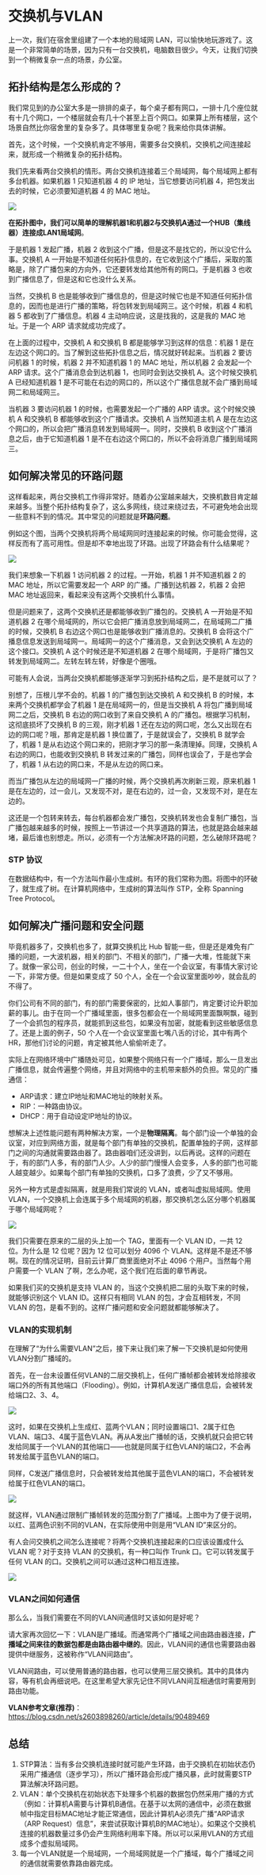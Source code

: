 # 交换机与VLAN

上一次，我们在宿舍里组建了一个本地的局域网 LAN，可以愉快地玩游戏了。这是一个非常简单的场景，因为只有一台交换机，电脑数目很少。今天，让我们切换到一个稍微复杂一点的场景，办公室。

## 拓扑结构是怎么形成的？

我们常见到的办公室大多是一排排的桌子，每个桌子都有网口，一排十几个座位就有十几个网口，一个楼层就会有几十个甚至上百个网口。如果算上所有楼层，这个场景自然比你宿舍里的复杂多了。具体哪里复杂呢？我来给你具体讲解。

首先，这个时候，一个交换机肯定不够用，需要多台交换机，交换机之间连接起来，就形成一个稍微复杂的拓扑结构。

我们先来看两台交换机的情形。两台交换机连接着三个局域网，每个局域网上都有多台机器。如果机器 1 只知道机器 4 的 IP 地址，当它想要访问机器 4，把包发出去的时候，它必须要知道机器 4 的 MAC 地址。

![](../images/12.jpg)

**在拓扑图中，我们可以简单的理解机器1和机器2与交换机A通过一个HUB（集线器）连接成LAN1局域网**。

于是机器 1 发起广播，机器 2 收到这个广播，但是这不是找它的，所以没它什么事。交换机 A 一开始是不知道任何拓扑信息的，在它收到这个广播后，采取的策略是，除了广播包来的方向外，它还要转发给其他所有的网口。于是机器 3 也收到广播信息了，但是这和它也没什么关系。

当然，交换机 B 也是能够收到广播信息的，但是这时候它也是不知道任何拓扑信息的，因而也是进行广播的策略，将包转发到局域网三。这个时候，机器 4 和机器 5 都收到了广播信息。机器 4 主动响应说，这是找我的，这是我的 MAC 地址。于是一个 ARP 请求就成功完成了。

在上面的过程中，交换机 A 和交换机 B 都是能够学习到这样的信息：机器 1 是在左边这个网口的。当了解到这些拓扑信息之后，情况就好转起来。当机器 2 要访问机器 1 的时候，机器 2 并不知道机器 1 的 MAC 地址，所以机器 2 会发起一个 ARP 请求。这个广播消息会到达机器 1，也同时会到达交换机 A。这个时候交换机 A 已经知道机器 1 是不可能在右边的网口的，所以这个广播信息就不会广播到局域网二和局域网三。

当机器 3 要访问机器 1 的时候，也需要发起一个广播的 ARP 请求。这个时候交换机 A 和交换机 B 都能够收到这个广播请求。交换机 A 当然知道主机 A 是在左边这个网口的，所以会把广播消息转发到局域网一。同时，交换机 B 收到这个广播消息之后，由于它知道机器 1 是不在右边这个网口的，所以不会将消息广播到局域网三。



## 如何解决常见的环路问题

这样看起来，两台交换机工作得非常好。随着办公室越来越大，交换机数目肯定越来越多。当整个拓扑结构复杂了，这么多网线，绕过来绕过去，不可避免地会出现一些意料不到的情况。其中常见的问题就是**环路问题**。

例如这个图，当两个交换机将两个局域网同时连接起来的时候。你可能会觉得，这样反而有了高可用性。但是却不幸地出现了环路。出现了环路会有什么结果呢？

![](../images/13.jpg)

我们来想象一下机器 1 访问机器 2 的过程。一开始，机器 1 并不知道机器 2 的 MAC 地址，所以它需要发起一个 ARP 的广播。广播到达机器 2，机器 2 会把 MAC 地址返回来，看起来没有这两个交换机什么事情。

但是问题来了，这两个交换机还是都能够收到广播包的。交换机 A 一开始是不知道机器 2 在哪个局域网的，所以它会把广播消息放到局域网二，在局域网二广播的时候，交换机 B 右边这个网口也是能够收到广播消息的。交换机 B 会将这个广播息信息发送到局域网一。局域网一的这个广播消息，又会到达交换机 A 左边的这个接口。交换机 A 这个时候还是不知道机器 2 在哪个局域网，于是将广播包又转发到局域网二。左转左转左转，好像是个圈哦。

可能有人会说，当两台交换机都能够逐渐学习到拓扑结构之后，是不是就可以了？

别想了，压根儿学不会的。机器 1 的广播包到达交换机 A 和交换机 B 的时候，本来两个交换机都学会了机器 1 是在局域网一的，但是当交换机 A 将包广播到局域网二之后，交换机 B 右边的网口收到了来自交换机 A 的广播包。根据学习机制，这彻底损坏了交换机 B 的三观，刚才机器 1 还在左边的网口呢，怎么又出现在右边的网口呢？哦，那肯定是机器 1 换位置了，于是就误会了，交换机 B 就学会了，机器 1 是从右边这个网口来的，把刚才学习的那一条清理掉。同理，交换机 A 右边的网口，也能收到交换机 B 转发过来的广播包，同样也误会了，于是也学会了，机器 1 从右边的网口来，不是从左边的网口来。

而当广播包从左边的局域网一广播的时候，两个交换机再次刷新三观，原来机器 1 是在左边的，过一会儿，又发现不对，是在右边的，过一会，又发现不对，是在左边的。

这还是一个包转来转去，每台机器都会发广播包，交换机转发也会复制广播包，当广播包越来越多的时候，按照上一节讲过一个共享道路的算法，也就是路会越来越堵，最后谁也别想走。所以，必须有一个方法解决环路的问题，怎么破除环路呢？

### STP 协议

在数据结构中，有一个方法叫作最小生成树。有环的我们常称为图。将图中的环破了，就生成了树。在计算机网络中，生成树的算法叫作 STP，全称 Spanning Tree Protocol。



## 如何解决广播问题和安全问题

毕竟机器多了，交换机也多了，就算交换机比 Hub 智能一些，但是还是难免有广播的问题，一大波机器，相关的部门、不相关的部门，广播一大堆，性能就下来了。就像一家公司，创业的时候，一二十个人，坐在一个会议室，有事情大家讨论一下，非常方便。但是如果变成了 50 个人，全在一个会议室里面吵吵，就会乱的不得了。

你们公司有不同的部门，有的部门需要保密的，比如人事部门，肯定要讨论升职加薪的事儿。由于在同一个广播域里面，很多包都会在一个局域网里面飘啊飘，碰到了一个会抓包的程序员，就能抓到这些包，如果没有加密，就能看到这些敏感信息了。还是上面的例子，50 个人在一个会议室里面七嘴八舌的讨论，其中有两个 HR，那他们讨论的问题，肯定被其他人偷偷听走了。

实际上在网络环境中广播随处可见，如果整个网络只有一个广播域，那么一旦发出广播信息，就会传遍整个网络，并且对网络中的主机带来额外的负担。常见的广播通信：

- ARP请求：建立IP地址和MAC地址的映射关系。
- RIP：一种路由协议。
- DHCP：用于自动设定IP地址的协议。

想解决上述性能问题有两种解决方案，一个是**物理隔离**。每个部门设一个单独的会议室，对应到网络方面，就是每个部门有单独的交换机，配置单独的子网，这样部门之间的沟通就需要路由器了。路由器咱们还没讲到，以后再说。这样的问题在于，有的部门人多，有的部门人少。人少的部门慢慢人会变多，人多的部门也可能人越变越少。如果每个部门有单独的交换机，口多了浪费，少了又不够用。

另外一种方式是虚拟隔离，就是用我们常说的 VLAN，或者叫虚拟局域网。使用 VLAN，一个交换机上会连属于多个局域网的机器，那交换机怎么区分哪个机器属于哪个局域网呢？

![](../images/14.jpg)

我们只需要在原来的二层的头上加一个 TAG，里面有一个 VLAN ID，一共 12 位。为什么是 12 位呢？因为 12 位可以划分 4096 个 VLAN。这样是不是还不够啊。现在的情况证明，目前云计算厂商里面绝对不止 4096 个用户。当然每个用户需要一个 VLAN 了啊，怎么办呢，这个我们在后面的章节再说。

如果我们买的交换机是支持 VLAN 的，当这个交换机把二层的头取下来的时候，就能够识别这个 VLAN ID。这样只有相同 VLAN 的包，才会互相转发，不同 VLAN 的包，是看不到的。这样广播问题和安全问题就都能够解决了。

### VLAN的实现机制

在理解了“为什么需要VLAN”之后，接下来让我们来了解一下交换机是如何使用VLAN分割广播域的。

首先，在一台未设置任何VLAN的二层交换机上，任何广播帧都会被转发给除接收端口外的所有其他端口（Flooding）。例如，计算机A发送广播信息后，会被转发给端口2、3、4。

![](../images/16.jpg)

这时，如果在交换机上生成红、蓝两个VLAN；同时设置端口1、2属于红色VLAN、端口3、4属于蓝色VLAN。再从A发出广播帧的话，交换机就只会把它转发给同属于一个VLAN的其他端口——也就是同属于红色VLAN的端口2，不会再转发给属于蓝色VLAN的端口。

同样，C发送广播信息时，只会被转发给其他属于蓝色VLAN的端口，不会被转发给属于红色VLAN的端口。

![](../images/17.jpg)

就这样，VLAN通过限制广播帧转发的范围分割了广播域。上图中为了便于说明，以红、蓝两色识别不同的VLAN，在实际使用中则是用“VLAN ID”来区分的。

有人会问交换机之间怎么连接呢？将两个交换机连接起来的口应该设置成什么 VLAN 呢？对于支持 VLAN 的交换机，有一种口叫作 Trunk 口。它可以转发属于任何 VLAN 的口。交换机之间可以通过这种口相互连接。

![](../images/15.jpg)

### VLAN之间如何通信

那么么，当我们需要在不同的VLAN间通信时又该如何是好呢？

请大家再次回忆一下：VLAN是广播域。而通常两个广播域之间由路由器连接，**广播域之间来往的数据包都是由路由器中继的**。因此，VLAN间的通信也需要路由器提供中继服务，这被称作“VLAN间路由”。

VLAN间路由，可以使用普通的路由器，也可以使用三层交换机。其中的具体内容，等有机会再细说吧。在这里希望大家先记住不同VLAN间互相通信时需要用到路由功能。


**VLAN参考文章(推荐)**：<https://blog.csdn.net/s2603898260/article/details/90489469>



## 总结

1. STP算法：当有多台交换机连接时就可能产生环路，由于交换机在初始状态仍采用广播通信（逐步学习），所以广播环路会形成广播风暴，此时就需要STP算法解决环路问题。
2. VLAN：单个交换机在初始状态下处理多个机器的数据包仍然采用广播的方式（例如：计算机A需要与计算机B通信。在基于以太网的通信中，必须在数据帧中指定目标MAC地址才能正常通信，因此计算机A必须先广播“ARP请求（ARP Request）信息”，来尝试获取计算机B的MAC地址）。如果这个交换机连接的机器数量过多仍会产生网络利用率下降。所以可以采用VLAN的方式组成多个虚拟局域网。
3. 每一个VLAN就是一个局域网，一个局域网就是一个广播域，每个广播域之间的通信就需要依靠路由器完成。

